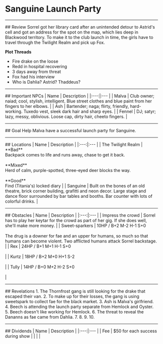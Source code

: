 # Sanguine Launch Party

<hr/>
## Review
Sorrel got her library card after an unintended detour to Astrid's cell and got an address for the spot on the map, which lies deep in Blackwood territory. To make it to the club launch in time, the girls have to travel through the Twilight Realm and pick up Fox.

**Plot Threads**  

- Fire drake on the loose
- Redd in hospital recovering
- 3 days away from threat
- Fox had his interview
- Who is Dahlia? Astrid? Thaddeus?

<hr/>
## Important NPCs
| Name | Description |
|:---:|:--- |
| Malva | Club owner; naiad; cool, stylish, intelligent. Blue street clothes and blue paint from her fingers to her elbows. |
| Ash | Bartender; naga; flirty, friendly, hard-working. Tuxedo vest, sleek dark hair and sharp eyes. |
| Fennel | DJ; satyr; lazy, messy, oblivious. Loose cap, dirty hair, cheeto fingers. |

<hr/>
## Goal
Help Malva have a successful launch party for Sanguine.

<hr/>
## Locations
| Name | Description |
|:---:|:--- |
| The Twilight Realm | **Bad**<br/> Backpack comes to life and runs away, chase to get it back.<br/><br/>**Mixed**<br/> Herd of calm, purple-spotted, three-eyed deer blocks the way.<br/><br/>**Good**<br/> Find (Titania's) locked diary |
| Sanguine | Built on the bones of an old theatre, brick corner building, grafitti and neon decor. Large stage and dance floor surrounded by bar tables and booths. Bar counter with lots of colorful drinks. |

<hr/>
## Obstacles
| Name | Description |
|:---:|:--- |
| Impress the crowd | Sorrel has to play her keytar for the crowd as part of her gig. If she does well, she'll make more money. |
| Sweet-sparkers | 10HP / B+2 M-2 H-1 S+0<br/><br/>The drug is a downer for fae and an upper for humans, so much so that humans can become violent. Two afflicted humans attack Sorrel backstage. |
| Rex | 24HP / B+1 M+1 H-1 S+0<br/><br/> |
| Kurtz | 18HP / B+2 M+0 H+1 S-2<br/><br/> |
| Tully | 14HP / B+0 M+2 H-2 S+0<br/><br/> |

<hr/>
## Revelations
1. The Thornfrost gang is still looking for the drake that escaped their van.
2. To make up for their losses, the gang is using sweetspark to collect fae for the black market.
3. Ash is Malva's girlfriend.
4. Beech is attending the launch party separate from Hemlock and Oyster.
5. Beech doesn't like working for Hemlock.
6. The threat to reveal the Dananns as fae came from Dahlia.
7. 
8. 
9. 
10. 

<hr/>
## Dividends
| Name | Description |
|:---:|:--- |
| Fee | $50 for each success during show |
|  |  |